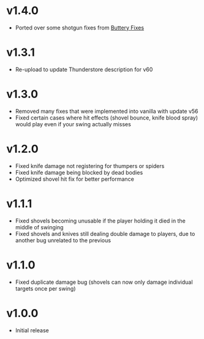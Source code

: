 # v1.4.0
- Ported over some shotgun fixes from [Buttery Fixes](https://thunderstore.io/c/lethal-company/p/ButteryStancakes/ButteryFixes/)
# v1.3.1
- Re-upload to update Thunderstore description for v60
# v1.3.0
- Removed many fixes that were implemented into vanilla with update v56
- Fixed certain cases where hit effects (shovel bounce, knife blood spray) would play even if your swing actually misses
# v1.2.0
- Fixed knife damage not registering for thumpers or spiders
- Fixed knife damage being blocked by dead bodies
- Optimized shovel hit fix for better performance
# v1.1.1
- Fixed shovels becoming unusable if the player holding it died in the middle of swinging
- Fixed shovels and knives still dealing double damage to players, due to another bug unrelated to the previous
# v1.1.0
- Fixed duplicate damage bug (shovels can now only damage individual targets once per swing)
# v1.0.0
- Initial release